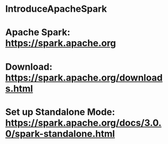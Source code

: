 # IntroduceApacheSpark

# Apache Spark: https://spark.apache.org
# Download: https://spark.apache.org/downloads.html

# Set up Standalone Mode: https://spark.apache.org/docs/3.0.0/spark-standalone.html
